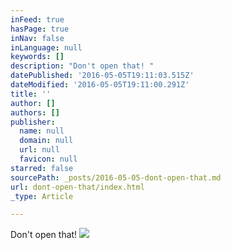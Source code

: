 ```yaml
---
inFeed: true
hasPage: true
inNav: false
inLanguage: null
keywords: []
description: "Don't open that! "
datePublished: '2016-05-05T19:11:03.515Z'
dateModified: '2016-05-05T19:11:00.291Z'
title: ''
author: []
authors: []
publisher:
  name: null
  domain: null
  url: null
  favicon: null
starred: false
sourcePath: _posts/2016-05-05-dont-open-that.md
url: dont-open-that/index.html
_type: Article

---
```

Don't open that!
![](https://the-grid-user-content.s3-us-west-2.amazonaws.com/315019df-d7f1-4b2e-9a69-b1256f3fc27e.jpg)
